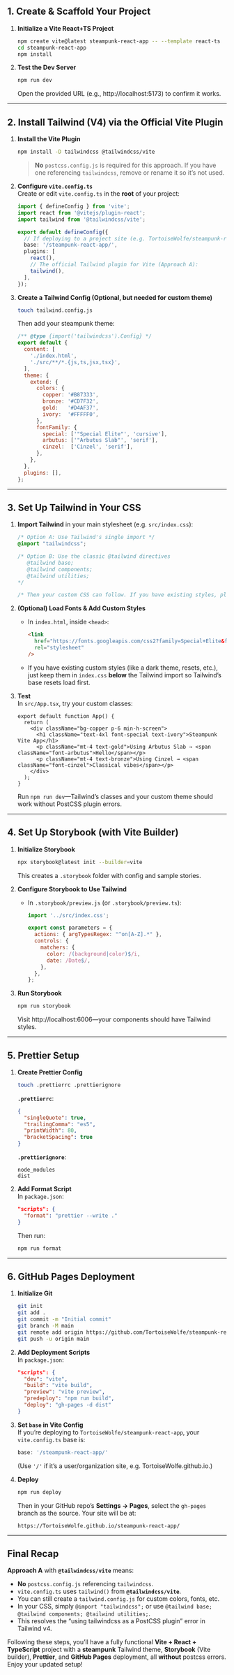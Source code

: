 ## 1. Create & Scaffold Your Project

1. **Initialize a Vite React+TS Project**  
   ```bash
   npm create vite@latest steampunk-react-app -- --template react-ts
   cd steampunk-react-app
   npm install
   ```

2. **Test the Dev Server**  
   ```bash
   npm run dev
   ```
   Open the provided URL (e.g., http://localhost:5173) to confirm it works.

---

## 2. Install Tailwind (V4) via the Official Vite Plugin

1. **Install the Vite Plugin**  
   ```bash
   npm install -D tailwindcss @tailwindcss/vite
   ```
   > **No** `postcss.config.js` is required for this approach. If you have one referencing `tailwindcss`, remove or rename it so it’s not used.

2. **Configure `vite.config.ts`**  
   Create or edit `vite.config.ts` in the **root** of your project:
   ```ts
   import { defineConfig } from 'vite';
   import react from '@vitejs/plugin-react';
   import tailwind from '@tailwindcss/vite';

   export default defineConfig({
     // If deploying to a project site (e.g. TortoiseWolfe/steampunk-react-app):
     base: '/steampunk-react-app/',
     plugins: [
       react(),
       // The official Tailwind plugin for Vite (Approach A):
       tailwind(),
     ],
   });
   ```

3. **Create a Tailwind Config (Optional, but needed for custom theme)**  
   ```bash
   touch tailwind.config.js
   ```
   Then add your steampunk theme:

   ```js
   /** @type {import('tailwindcss').Config} */
   export default {
     content: [
       './index.html',
       './src/**/*.{js,ts,jsx,tsx}',
     ],
     theme: {
       extend: {
         colors: {
           copper: '#B87333',
           bronze: '#CD7F32',
           gold:   '#D4AF37',
           ivory:  '#FFFFF0',
         },
         fontFamily: {
           special: ['"Special Elite"', 'cursive'],
           arbutus: ['"Arbutus Slab"', 'serif'],
           cinzel:  ['Cinzel', 'serif'],
         },
       },
     },
     plugins: [],
   };
   ```

---

## 3. Set Up Tailwind in Your CSS

1. **Import Tailwind** in your main stylesheet (e.g. `src/index.css`):
   ```css
   /* Option A: Use Tailwind's single import */
   @import "tailwindcss";

   /* Option B: Use the classic @tailwind directives
      @tailwind base;
      @tailwind components;
      @tailwind utilities;
   */

   /* Then your custom CSS can follow. If you have existing styles, place them after. */
   ```

2. **(Optional) Load Fonts & Add Custom Styles**  
   - In `index.html`, inside `<head>`:
     ```html
     <link
       href="https://fonts.googleapis.com/css2?family=Special+Elite&family=Arbutus+Slab&family=Cinzel&display=swap"
       rel="stylesheet"
     />
     ```
   - If you have existing custom styles (like a dark theme, resets, etc.), just keep them in `index.css` **below** the Tailwind import so Tailwind’s base resets load first.

3. **Test**  
   In `src/App.tsx`, try your custom classes:
   ```tsx
   export default function App() {
     return (
       <div className="bg-copper p-6 min-h-screen">
         <h1 className="text-4xl font-special text-ivory">Steampunk Vite App</h1>
         <p className="mt-4 text-gold">Using Arbutus Slab → <span className="font-arbutus">Hello</span></p>
         <p className="mt-4 text-bronze">Using Cinzel → <span className="font-cinzel">Classical vibes</span></p>
       </div>
     );
   }
   ```
   Run `npm run dev`—Tailwind’s classes and your custom theme should work without PostCSS plugin errors.

---

## 4. Set Up Storybook (with Vite Builder)

1. **Initialize Storybook**  
   ```bash
   npx storybook@latest init --builder=vite
   ```
   This creates a `.storybook` folder with config and sample stories.

2. **Configure Storybook to Use Tailwind**  
   - In `.storybook/preview.js` (or `.storybook/preview.ts`):
     ```js
     import '../src/index.css';

     export const parameters = {
       actions: { argTypesRegex: "^on[A-Z].*" },
       controls: {
         matchers: {
           color: /(background|color)$/i,
           date: /Date$/,
         },
       },
     };
     ```
3. **Run Storybook**  
   ```bash
   npm run storybook
   ```
   Visit http://localhost:6006—your components should have Tailwind styles.

---

## 5. Prettier Setup

1. **Create Prettier Config**  
   ```bash
   touch .prettierrc .prettierignore
   ```
   **`.prettierrc`**:
   ```json
   {
     "singleQuote": true,
     "trailingComma": "es5",
     "printWidth": 80,
     "bracketSpacing": true
   }
   ```
   **`.prettierignore`**:
   ```
   node_modules
   dist
   ```

2. **Add Format Script**  
   In `package.json`:
   ```json
   "scripts": {
     "format": "prettier --write ."
   }
   ```
   Then run:
   ```bash
   npm run format
   ```

---

## 6. GitHub Pages Deployment

1. **Initialize Git**  
   ```bash
   git init
   git add .
   git commit -m "Initial commit"
   git branch -M main
   git remote add origin https://github.com/TortoiseWolfe/steampunk-react-app.git
   git push -u origin main
   ```

2. **Add Deployment Scripts**  
   In `package.json`:
   ```json
   "scripts": {
     "dev": "vite",
     "build": "vite build",
     "preview": "vite preview",
     "predeploy": "npm run build",
     "deploy": "gh-pages -d dist"
   }
   ```
3. **Set `base` in Vite Config**  
   If you’re deploying to `TortoiseWolfe/steampunk-react-app`, your `vite.config.ts` base is:
   ```ts
   base: '/steampunk-react-app/'
   ```
   (Use `'/'` if it’s a user/organization site, e.g. TortoiseWolfe.github.io.)

4. **Deploy**  
   ```bash
   npm run deploy
   ```
   Then in your GitHub repo’s **Settings → Pages**, select the `gh-pages` branch as the source. Your site will be at:
   ```
   https://TortoiseWolfe.github.io/steampunk-react-app/
   ```

---

## Final Recap

**Approach A** with **`@tailwindcss/vite`** means:

- **No** `postcss.config.js` referencing `tailwindcss`.
- `vite.config.ts` uses `tailwind()` from **`@tailwindcss/vite`**.
- You can still create a `tailwind.config.js` for custom colors, fonts, etc.
- In your CSS, simply `@import "tailwindcss";` or use `@tailwind base; @tailwind components; @tailwind utilities;`.
- This resolves the “using tailwindcss as a PostCSS plugin” error in Tailwind v4.

Following these steps, you’ll have a fully functional **Vite + React + TypeScript** project with a **steampunk** Tailwind theme, **Storybook** (Vite builder), **Prettier**, and **GitHub Pages** deployment, all **without** postcss errors. Enjoy your updated setup!
